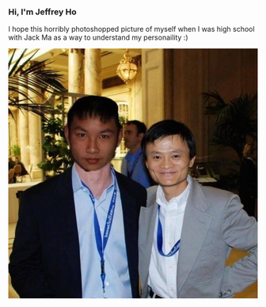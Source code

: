 ### Hi, I'm Jeffrey Ho

I hope this horribly photoshopped picture of myself when I was high school with Jack Ma as a way to understand my personaility :)

<img align="right" alt="JPG" src="https://raw.githubusercontent.com/hojeffrey/hojeffrey/main/artwork/Jeff_and_Jack.JPG" />

``` yaml
name: hojeffrey 

company: Major League Baseball
title: Security Engineer

interests:
  - Identity and Access Management
  - Vulnerability Managment
  - Security/Workflow Automation
  - Application Security
  - SIEM and Threat Dection/Analysis
  
programming-languages:
  - python
  - JAVA 

```